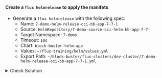 #### Create a `flux helmrelease` to apply the manifets
- Generate a `flux helmrelease` with the following spec:
    - Name: `7-demo-helm-release-oci-bb-app-7-7-1`
    - Source: `HelmRepository/7-demo-source-oci-helm-bb-app-7-7-`
    - Target Namespace: `7-demo`
    - Timeout: `10s`
    - Chart: `block-buster-helm-app`
    - Values: `~/flux-training/helm/values.yml`
    - Export Path: `~/block-buster/flux-clusters/dev-cluster/7-demo-helm-release-oci-bb-app-7-7-1.yml`

<details><summary>Check Solution</summary>

```
flux create helmrelease 7-demo-helm-release-oci-bb-app-7-7-1 \
--source HelmRepository/7-demo-source-oci-helm-bb-app-7-7-1 \
--target-namespace 7-demo \
--chart block-buster-helm-app  \
--chart-version 7.7.1 \
--values ~/flux-training/helm/values.yml \
--export > ~/block-buster/flux-clusters/dev-cluster/7-demo-helm-release-oci-bb-app-7-7-1.yml
```{{exec}}

</details>

<br>

#### Check the Generated YAML
```
cat ~/block-buster/flux-clusters/dev-cluster/7-demo-helm-release-oci-bb-app-7-7-1.yml
```{{exec}}

<br>

#### Add, Commit, Push the changes
> When prompted for `password` use the `GitHub PAT - Personal Access Token` used in earlier steps.

```
cd ~/block-buster
git config --global user.email "fluxcd@killercoda.com"
git config --global user.name "FluxCD-Killercoda"
git pull
git add .
git commit -m 771-demo
git push
```{{exec}}

> Note the `commit id` displayed after the `git push` operation.